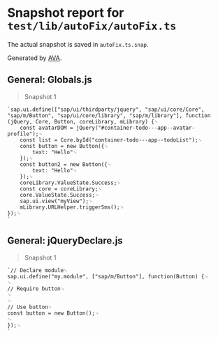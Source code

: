 # Snapshot report for `test/lib/autoFix/autoFix.ts`

The actual snapshot is saved in `autoFix.ts.snap`.

Generated by [AVA](https://avajs.dev).

## General: Globals.js

> Snapshot 1

    `sap.ui.define(["sap/ui/thirdparty/jquery", "sap/ui/core/Core", "sap/m/Button", "sap/ui/core/library", "sap/m/library"], function (jQuery, Core, Button, coreLibrary, mLibrary) {␊
    	const avatarDOM = jQuery("#container-todo---app--avatar-profile");␊
    	const list = Core.byId("container-todo---app--todoList");␊
    	const button = new Button({␊
    		text: "Hello"␊
    	});␊
    	const button2 = new Button({␊
    		text: "Hello"␊
    	});␊
    	coreLibrary.ValueState.Success;␊
    	const core = coreLibrary;␊
    	core.ValueState.Success;␊
    	sap.ui.view("myView");␊
    	mLibrary.URLHelper.triggerSms();␊
    });␊
    `

## General: jQueryDeclare.js

> Snapshot 1

    `// Declare module␊
    sap.ui.define("my.module", ["sap/m/Button"], function(Button) {␊
    ␊
    // Require button␊
    ␊
    ␊
    // Use button␊
    const button = new Button();␊
    ␊
    });␊
    `
